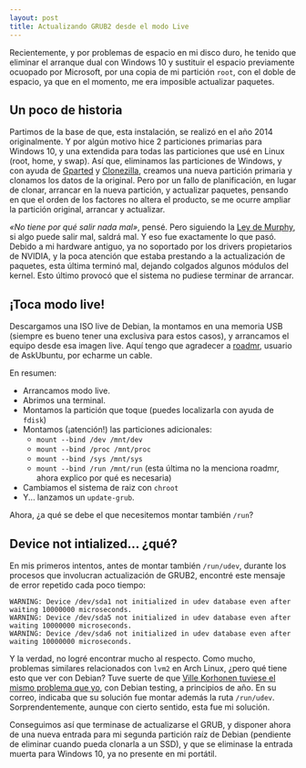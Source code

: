 ```yaml
---
layout: post
title: Actualizando GRUB2 desde el modo Live
---
```


Recientemente, y por problemas de espacio en mi disco duro, he tenido que eliminar el arranque dual con Windows 10 y sustituir el espacio
previamente ocuopado por Microsoft, por una copia de mi partición `root`, con el doble de espacio, ya que en el momento, me era imposible
actualizar paquetes.

## Un poco de historia

Partimos de la base de que, esta instalación, se realizó en el año 2014 originalmente. Y por algún motivo hice 2 particiones primarias 
para Windows 10, y una extendida para todas las particiones que usé en Linux (root, home, y swap). Así que, eliminamos las particiones de
Windows, y con ayuda de [Gparted](https://gparted.org/) y [Clonezilla](https://clonezilla.org/), creamos una nueva partición primaria y 
clonamos los datos de la original. Pero por un fallo de planificación, en lugar de clonar, arrancar en la nueva partición, y actualizar paquetes,
pensando en que el orden de los factores no altera el producto, se me ocurre ampliar la partición original, arrancar y actualizar.

*«No tiene por qué salir nada mal»*, pensé. Pero siguiendo la [Ley de Murphy](https://es.wikipedia.org/wiki/Ley_de_Murphy), si algo puede salir
mal, saldrá mal. Y eso fue exactamente lo que pasó. Debido a mi hardware antiguo, ya no soportado por los drivers propietarios de NVIDIA,
y la poca atención que estaba prestando a la actualización de paquetes, esta última terminó mal, dejando colgados algunos módulos del kernel.
Esto último provocó que el sistema no pudiese terminar de arrancar. 

## ¡Toca modo live!

Descargamos una ISO live de Debian, la montamos en una memoria USB (siempre es bueno tener una exclusiva para estos casos), y arrancamos el
equipo desde esa imagen live. Aquí tengo que agradecer a [roadmr](https://askubuntu.com/a/145253/562552), usuario de AskUbuntu, por echarme
un cable.

En resumen:

* Arrancamos modo live.
* Abrimos una terminal.
* Montamos la partición que toque (puedes localizarla con ayuda de `fdisk`)
* Montamos (¡atención!) las particiones adicionales:
  * `mount --bind /dev /mnt/dev`
  * `mount --bind /proc /mnt/proc`
  * `mount --bind /sys /mnt/sys`
  * `mount --bind /run /mnt/run` (esta última no la menciona roadmr, ahora explico por qué es necesaria)
* Cambiamos el sistema de raiz con `chroot`
* Y... lanzamos un `update-grub`.

Ahora, ¿a qué se debe el que necesitemos montar también `/run`?

## Device not intialized... ¿qué?

En mis primeros intentos, antes de montar también `/run/udev`, durante los procesos que involucran actualización de GRUB2, encontré este
mensaje de error repetido cada poco tiempo:

```
WARNING: Device /dev/sda1 not initialized in udev database even after waiting 10000000 microseconds.
WARNING: Device /dev/sda5 not initialized in udev database even after waiting 10000000 microseconds.
WARNING: Device /dev/sda6 not initialized in udev database even after waiting 10000000 microseconds.
```

Y la verdad, no logré encontrar mucho al respecto. Como mucho, problemas similares relacionados con `lvm2` en Arch Linux, ¿pero qué tiene
esto que ver con Debian? Tuve suerte de que [Ville Korhonen tuviese el mismo problema que yo](https://bugs.debian.org/cgi-bin/bugreport.cgi?bug=918590#27),
con Debian testing, a principios de año. En su correo, indicaba que su solución fue montar además la ruta `/run/udev`. Sorprendentemente, aunque
con cierto sentido, esta fue mi solución.

Conseguimos así que terminase de actualizarse el GRUB, y disponer ahora de una nueva entrada para mi segunda partición raíz de Debian (pendiente
de eliminar cuando pueda clonarla a un SSD), y que se eliminase la entrada muerta para Windows 10, ya no presente en mi portátil.
